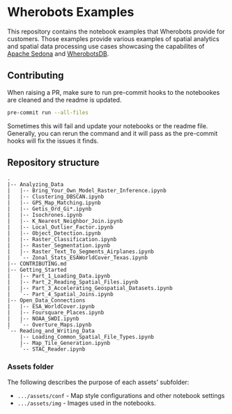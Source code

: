 # Wherobots Examples

This repository contains the notebook examples that Wherobots provide for customers.
Those examples provide various examples of spatial analytics and spatial data
processing use cases showcasing the capabilites of [Apache Sedona](https://sedona.apache.org)
and [WherobotsDB](https://wherobots.com/wherobots-db/).

## Contributing
When raising a PR, make sure to run pre-commit hooks to the notebookes are cleaned and the readme is updated.
```bash
pre-commit run --all-files
```
Sometimes this will fail and update your notebooks or the readme file. Generally, you can rerun the command and it
will pass as the pre-commit hooks will fix the issues it finds.

## Repository structure

```
.
|-- Analyzing_Data
|   |-- Bring_Your_Own_Model_Raster_Inference.ipynb
|   |-- Clustering_DBSCAN.ipynb
|   |-- GPS_Map_Matching.ipynb
|   |-- Getis_Ord_Gi*.ipynb
|   |-- Isochrones.ipynb
|   |-- K_Nearest_Neighbor_Join.ipynb
|   |-- Local_Outlier_Factor.ipynb
|   |-- Object_Detection.ipynb
|   |-- Raster_Classification.ipynb
|   |-- Raster_Segmentation.ipynb
|   |-- Raster_Text_To_Segments_Airplanes.ipynb
|   `-- Zonal_Stats_ESAWorldCover_Texas.ipynb
|-- CONTRIBUTING.md
|-- Getting_Started
|   |-- Part_1_Loading_Data.ipynb
|   |-- Part_2_Reading_Spatial_Files.ipynb
|   |-- Part_3_Accelerating_Geospatial_Datasets.ipynb
|   `-- Part_4_Spatial_Joins.ipynb
|-- Open_Data_Connections
|   |-- ESA_WorldCover.ipynb
|   |-- Foursquare_Places.ipynb
|   |-- NOAA_SWDI.ipynb
|   `-- Overture_Maps.ipynb
`-- Reading_and_Writing_Data
    |-- Loading_Common_Spatial_File_Types.ipynb
    |-- Map_Tile_Generation.ipynb
    `-- STAC_Reader.ipynb

```

### Assets folder

The following describes the purpose of each assets' subfolder:

- `.../assets/conf` - Map style configurations and other notebook settings
- `.../assets/img` -  Images used in the notebooks.
